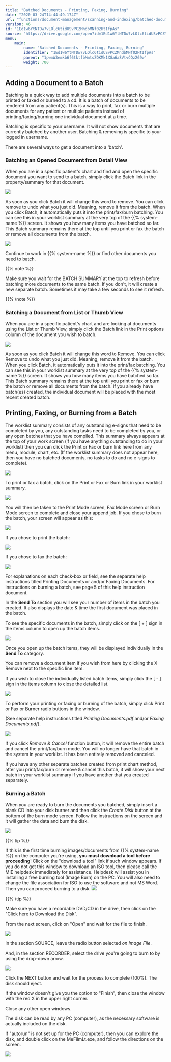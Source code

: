 ```yaml
---
title: "Batched Documents - Printing, Faxing, Burning"
date: "2020-03-24T14:44:49.174Z"
url: "functions/document-management/scanning-and-indexing/batched-documents-printing-faxing-burning.html"
version: 46
id: "1Ed1w6YtNTDw7vLOlc6tidUSvPCZMndbMNf02HtIfpAs"
source: "https://drive.google.com/open?id=1Ed1w6YtNTDw7vLOlc6tidUSvPCZMndbMNf02HtIfpAs"
menu:
    main:
        name: "Batched Documents - Printing, Faxing, Burning"
        identifier: "1Ed1w6YtNTDw7vLOlc6tidUSvPCZMndbMNf02HtIfpAs"
        parent: "1pwmW3emkb6f6tktfbMmtsZOKMk1XGa6a8VtvCQz269w"
        weight: 700
---
```

## Adding a Document to a Batch

Batching is a quick way to add multiple documents into a batch to be printed or faxed or burned to a cd. It is a batch of documents to be rendered from any patient(s). This is a way to print, fax or burn multiple documents for any patient or multiple patients instead of printing/faxing/burning one individual document at a time.

Batching is specific to your username. It will not show documents that are currently batched by another user. Batching & removing is specific to your logged in username.

There are several ways to get a document into a ‘batch'.

### Batching an Opened Document from Detail View

When you are in a specific patient's chart and find and open the specific document you want to send to a batch, simply click the Batch link in the property/summary for that document.

![](batched-documents-printing-faxing-burning.images/image1.png)

As soon as you click Batch it will change this word to remove. You can click remove to undo what you just did. Meaning, remove it from the batch. When you click Batch, it automatically puts it into the print/fax/burn batching. You can see this in your worklist summary at the very top of the {{% system-name %}} screen. It shows you how many items you have batched so far. This Batch summary remains there at the top until you print or fax the batch or remove all documents from the batch.

![](batched-documents-printing-faxing-burning.images/image3.png)

Continue to work in {{% system-name %}} or find other documents you need to batch.

{{% note %}}

Make sure you wait for the BATCH SUMMARY at the top to refresh before batching more documents to the same batch. If you don't, it will create a new separate batch. Sometimes it may take a few seconds to see it refresh.

{{% /note %}}


### Batching a Document from List or Thumb View

When you are in a specific patient's chart and are looking at documents using the List or Thumb View, simply click the Batch link in the Print options column of the document you wish to batch.

![](batched-documents-printing-faxing-burning.images/image2.png)

As soon as you click Batch it will change this word to Remove. You can click Remove to undo what you just did. Meaning, remove it from the batch. When you click Batch, it automatically puts it into the print/fax batching. You can see this in your worklist summary at the very top of the {{% system-name %}} screen. It shows you how many items you have batched so far. This Batch summary remains there at the top until you print or fax or burn the batch or remove all documents from the batch. If you already have batch(es) created, the individual document will be placed with the most recent created batch.



## Printing, Faxing, or Burning from a Batch

The worklist summary consists of any outstanding e-signs that need to be completed by you, any outstanding tasks need to be completed by you, or any open batches that you have compiled. This summary always appears at the top of your work screen (if you have anything outstanding to do in your worklist) then you can click the Print or Fax or burn link here from any menu, module, chart, etc. (If the worklist summary does not appear here, then you have no batched documents, no tasks to do and no e-signs to complete).

![](batched-documents-printing-faxing-burning.images/image5.png)

To print or fax a batch, click on the Print or Fax or Burn link in your worklist summary.

![](batched-documents-printing-faxing-burning.images/image4.png)

You will then be taken to the Print Mode screen, Fax Mode screen or Burn Mode screen to complete and close your append job. If you chose to burn the batch, your screen will appear as this:

![](batched-documents-printing-faxing-burning.images/image7.png)

If you chose to print the batch:

![](batched-documents-printing-faxing-burning.images/image6.png)

If you chose to fax the batch:

![](batched-documents-printing-faxing-burning.images/image9.png)

For explanations on each check-box or field, see the separate help instructions titled Printing Documents or and/or Faxing Documents. For instructions on burning a batch, see page 5 of this help instruction document.

In the **Send To** section you will see your number of items in the batch you created. It also displays the date & time the first document was placed in the batch.

To see the specific documents in the batch, simply click on the [ + ] sign in the items column to open up the batch items.

![](batched-documents-printing-faxing-burning.images/image8.png)

Once you open up the batch items, they will be displayed individually in the **Send To** category.

You can remove a document item if you wish from here by clicking the X Remove next to the specific line item.

If you wish to close the individually listed batch items, simply click the [ - ] sign in the items column to close the detailed list.

![](batched-documents-printing-faxing-burning.images/image10.png)

To perform your printing or faxing or burning of the batch, simply click Print or Fax or Burner radio buttons in the window.

(See separate help instructions titled *Printing Documents.pdf* and/or *Faxing Documents.pdf*).

![](batched-documents-printing-faxing-burning.images/image6.png)

If you click *Remove & Cancel* function button, it will remove the entire batch and cancel the print/fax/burn mode. You will no longer have that batch in the system in your worklist. It has been entirely removed and canceled.

If you have any other separate batches created from print chart method, after you print/fax/burn or remove & cancel this batch, it will show your next batch in your worklist summary if you have another that you created separately.

### Burning a Batch

When you are ready to burn the documents you batched, simply insert a blank CD into your disk burner and then click the *Create Disk* button at the bottom of the burn mode screen. Follow the instructions on the screen and it will gather the data and burn the disk.

![](batched-documents-printing-faxing-burning.images/image7.png)

{{% tip %}}

If this is the first time burning images/documents from {{% system-name %}} on the computer you're using, **you must download a tool before proceeding**! Click on the "download a tool" link if such window appears. If you do not get this window to download an ISO tool, then please call the MIE helpdesk immediately for assistance. Helpdesk will assist you in installing a free burning tool (Image Burn) on the PC. You will also need to change the file association for ISO to use the software and not MS Word. Then you can proceed burning to a disk. ![](batched-documents-printing-faxing-burning.images/image11.png)

{{% /tip %}}


Make sure you have a recordable DVD/CD in the drive, then click on the "Click here to Download the Disk".

From the next screen, click on "Open" and wait for the file to finish.

![](batched-documents-printing-faxing-burning.images/image12.png)

In the section SOURCE, leave the radio button selected *on Image File*.

And, in the section RECORDER, select the drive you're going to burn to by using the drop-down arrow.

![](batched-documents-printing-faxing-burning.images/image13.png)

Click the NEXT button and wait for the process to complete (100%). The disk should eject.

If the window doesn't give you the option to "Finish", then close the window with the red X in the upper right corner.

Close any other open windows.

The disk can be read by any PC (computer), as the necessary software is actually included on the disk.

If "autorun" is not set up for the PC (computer), then you can explore the disk, and double click on the MeFilmLt.exe, and follow the directions on the screen.

![](batched-documents-printing-faxing-burning.images/image14.png)

